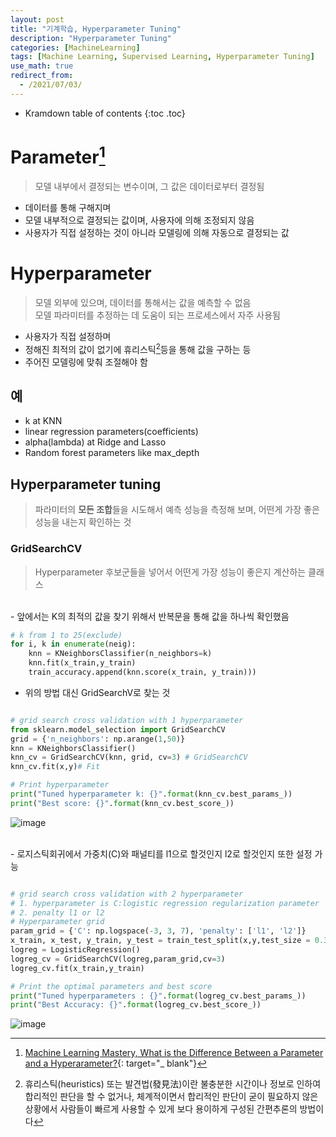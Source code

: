 ```yaml
---
layout: post
title: "기계학습, Hyperparameter Tuning"
description: "Hyperparameter Tuning"
categories: [MachineLearning]
tags: [Machine Learning, Supervised Learning, Hyperparameter Tuning]
use_math: true
redirect_from:
  - /2021/07/03/
---
```


* Kramdown table of contents
{:toc .toc}

# Parameter[^1]   
> 모델 내부에서 결정되는 변수이며, 그 값은 데이터로부터 결정됨     

- 데이터를 통해 구해지며      
- 모델 내부적으로 결정되는 값이며, 사용자에 의해 조정되지 않음      
- 사용자가 직접 설정하는 것이 아니라 모델링에 의해 자동으로 결정되는 값      
  

# Hyperparameter    
> 모델 외부에 있으며, 데이터를 통해서는 값을 예측할 수 없음   
> 모델 파라미터를 추정하는 데 도움이 되는 프로세스에서 자주 사용됨    

- 사용자가 직접 설정하며
- 정해진 최적의 값이 없기에 휴리스틱[^2]등을 통해 값을 구하는 등 
- 주어진 모델링에 맞춰 조절해야 함

## 예    
- k at KNN    
- linear regression parameters(coefficients)    
- alpha(lambda) at Ridge and Lasso    
- Random forest parameters like max_depth     

## Hyperparameter tuning      
> 파라미터의 **모든 조합**들을 시도해서 예측 성능을 측정해 보며, 
> 어떤게 가장 좋은 성능을 내는지 확인하는 것     

### GridSearchCV    
> Hyperparameter 후보군들을 넣어서 어떤게 가장 성능이 좋은지 계산하는 클래스    

<br />
- 앞에서는 K의 최적의 값을 찾기 위해서 반복문을 통해 값을 하나씩 확인했음    

~~~ python
# k from 1 to 25(exclude)
for i, k in enumerate(neig):
    knn = KNeighborsClassifier(n_neighbors=k)
    knn.fit(x_train,y_train)
    train_accuracy.append(knn.score(x_train, y_train)))   
~~~    

- 위의 방법 대신 GridSearchV로 찾는 것     

~~~ python    

# grid search cross validation with 1 hyperparameter
from sklearn.model_selection import GridSearchCV
grid = {'n_neighbors': np.arange(1,50)}
knn = KNeighborsClassifier()
knn_cv = GridSearchCV(knn, grid, cv=3) # GridSearchCV
knn_cv.fit(x,y)# Fit    

# Print hyperparameter    
print("Tuned hyperparameter k: {}".format(knn_cv.best_params_)) 
print("Best score: {}".format(knn_cv.best_score_))
~~~    

![image](https://user-images.githubusercontent.com/32366711/124358333-c11cf580-dc5a-11eb-9e96-40464ce43afa.png)    

<br />
- 로지스틱회귀에서 가중치(C)와 패널티를 l1으로 할것인지 l2로 할것인지 또한 설정 가능    

~~~ python    

# grid search cross validation with 2 hyperparameter
# 1. hyperparameter is C:logistic regression regularization parameter
# 2. penalty l1 or l2
# Hyperparameter grid
param_grid = {'C': np.logspace(-3, 3, 7), 'penalty': ['l1', 'l2']}
x_train, x_test, y_train, y_test = train_test_split(x,y,test_size = 0.3,random_state = 12)
logreg = LogisticRegression()
logreg_cv = GridSearchCV(logreg,param_grid,cv=3)
logreg_cv.fit(x_train,y_train)

# Print the optimal parameters and best score
print("Tuned hyperparameters : {}".format(logreg_cv.best_params_))
print("Best Accuracy: {}".format(logreg_cv.best_score_))
~~~    

![image](https://user-images.githubusercontent.com/32366711/124358375-f295c100-dc5a-11eb-95ef-7941e3b2adc9.png)


[^1]: [Machine Learning Mastery, What is the Difference Between a Parameter and a Hyperarameter?](https://machinelearningmastery.com/difference-between-a-parameter-and-a-hyperparameter/){: target="_ blank"}

[^2]: 휴리스틱(heuristics) 또는 발견법(發見法)이란 불충분한 시간이나 정보로 인하여 합리적인 판단을 할 수 없거나, 체계적이면서 합리적인 판단이 굳이 필요하지 않은 상황에서 사람들이 빠르게 사용할 수 있게 보다 용이하게 구성된 간편추론의 방법이다
